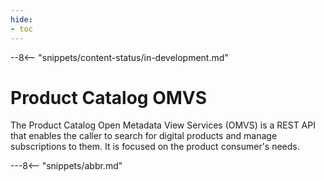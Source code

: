 ```yaml
---
hide:
- toc
---
```


<!-- SPDX-License-Identifier: CC-BY-4.0 -->
<!-- Copyright Contributors to the Egeria project. -->

--8<-- "snippets/content-status/in-development.md"

# Product Catalog OMVS

The Product Catalog Open Metadata View Services (OMVS) is a REST API that enables the caller to search for digital products and manage subscriptions to them.  It is focused on the product consumer's needs.

---8<-- "snippets/abbr.md"






